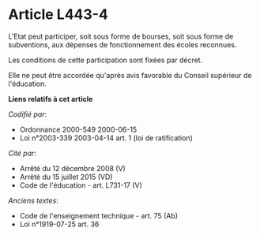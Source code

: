 # Article L443-4

L'Etat peut participer, soit sous forme de bourses, soit sous forme de subventions, aux dépenses de fonctionnement des écoles
reconnues.

Les conditions de cette participation sont fixées par décret.

Elle ne peut être accordée qu'après avis favorable du Conseil supérieur de l'éducation.

**Liens relatifs à cet article**

_Codifié par_:

  - Ordonnance 2000-549 2000-06-15
  - Loi n°2003-339 2003-04-14 art. 1 (loi de ratification)

_Cité par_:

  - Arrêté du 12 décembre 2008 (V)
  - Arrêté du 15 juillet 2015 (VD)
  - Code de l'éducation - art. L731-17 (V)

_Anciens textes_:

  - Code de l'enseignement technique - art. 75 (Ab)
  - Loi n°1919-07-25 art. 36
